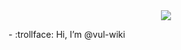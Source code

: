 <div align="center" ><img order-radius="100px" src="https://cdn.jsdelivr.net/gh/vul-wiki/vul-wiki@main/WriteCodes.gif"/></div>
<p></p>
-  :trollface: Hi, I’m @vul-wiki

